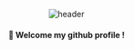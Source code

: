 <div align="center"> 

  ![header](https://capsule-render.vercel.app/api?type=waving&color=02343F&height=200&section=header&text=Welcome+to+Dasol+GitHub👋!&fontSize=36&fontColor=F0EDCC&fontAlign=65)
  ####  :wave: Welcome my github profile !




</div>
